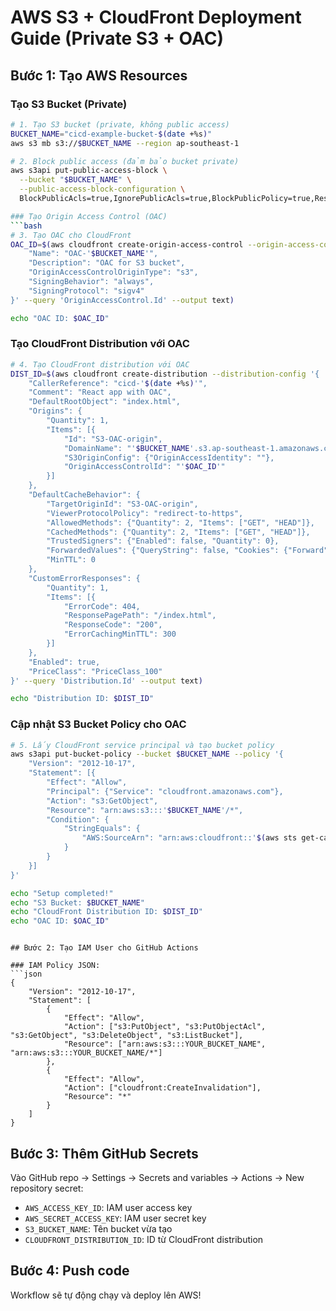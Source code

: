 # AWS S3 + CloudFront Deployment Guide (Private S3 + OAC)

## Bước 1: Tạo AWS Resources

### Tạo S3 Bucket (Private)
```bash
# 1. Tạo S3 bucket (private, không public access)
BUCKET_NAME="cicd-example-bucket-$(date +%s)"
aws s3 mb s3://$BUCKET_NAME --region ap-southeast-1

# 2. Block public access (đảm bảo bucket private)
aws s3api put-public-access-block \
  --bucket "$BUCKET_NAME" \
  --public-access-block-configuration \
  BlockPublicAcls=true,IgnorePublicAcls=true,BlockPublicPolicy=true,RestrictPublicBuckets=true

### Tạo Origin Access Control (OAC)
```bash
# 3. Tạo OAC cho CloudFront
OAC_ID=$(aws cloudfront create-origin-access-control --origin-access-control-config '{
    "Name": "OAC-'$BUCKET_NAME'",
    "Description": "OAC for S3 bucket",
    "OriginAccessControlOriginType": "s3",
    "SigningBehavior": "always",
    "SigningProtocol": "sigv4"
}' --query 'OriginAccessControl.Id' --output text)

echo "OAC ID: $OAC_ID"
```

### Tạo CloudFront Distribution với OAC
```bash
# 4. Tạo CloudFront distribution với OAC
DIST_ID=$(aws cloudfront create-distribution --distribution-config '{
    "CallerReference": "cicd-'$(date +%s)'",
    "Comment": "React app with OAC",
    "DefaultRootObject": "index.html",
    "Origins": {
        "Quantity": 1,
        "Items": [{
            "Id": "S3-OAC-origin",
            "DomainName": "'$BUCKET_NAME'.s3.ap-southeast-1.amazonaws.com",
            "S3OriginConfig": {"OriginAccessIdentity": ""},
            "OriginAccessControlId": "'$OAC_ID'"
        }]
    },
    "DefaultCacheBehavior": {
        "TargetOriginId": "S3-OAC-origin",
        "ViewerProtocolPolicy": "redirect-to-https",
        "AllowedMethods": {"Quantity": 2, "Items": ["GET", "HEAD"]},
        "CachedMethods": {"Quantity": 2, "Items": ["GET", "HEAD"]},
        "TrustedSigners": {"Enabled": false, "Quantity": 0},
        "ForwardedValues": {"QueryString": false, "Cookies": {"Forward": "none"}},
        "MinTTL": 0
    },
    "CustomErrorResponses": {
        "Quantity": 1,
        "Items": [{
            "ErrorCode": 404,
            "ResponsePagePath": "/index.html",
            "ResponseCode": "200",
            "ErrorCachingMinTTL": 300
        }]
    },
    "Enabled": true,
    "PriceClass": "PriceClass_100"
}' --query 'Distribution.Id' --output text)

echo "Distribution ID: $DIST_ID"
```

### Cập nhật S3 Bucket Policy cho OAC
```bash
# 5. Lấy CloudFront service principal và tạo bucket policy
aws s3api put-bucket-policy --bucket $BUCKET_NAME --policy '{
    "Version": "2012-10-17",
    "Statement": [{
        "Effect": "Allow",
        "Principal": {"Service": "cloudfront.amazonaws.com"},
        "Action": "s3:GetObject",
        "Resource": "arn:aws:s3:::'$BUCKET_NAME'/*",
        "Condition": {
            "StringEquals": {
                "AWS:SourceArn": "arn:aws:cloudfront::'$(aws sts get-caller-identity --query Account --output text)':distribution/'$DIST_ID'"
            }
        }
    }]
}'

echo "Setup completed!"
echo "S3 Bucket: $BUCKET_NAME"
echo "CloudFront Distribution ID: $DIST_ID"
echo "OAC ID: $OAC_ID"
```
```

## Bước 2: Tạo IAM User cho GitHub Actions

### IAM Policy JSON:
```json
{
    "Version": "2012-10-17",
    "Statement": [
        {
            "Effect": "Allow",
            "Action": ["s3:PutObject", "s3:PutObjectAcl", "s3:GetObject", "s3:DeleteObject", "s3:ListBucket"],
            "Resource": ["arn:aws:s3:::YOUR_BUCKET_NAME", "arn:aws:s3:::YOUR_BUCKET_NAME/*"]
        },
        {
            "Effect": "Allow",
            "Action": ["cloudfront:CreateInvalidation"],
            "Resource": "*"
        }
    ]
}
```

## Bước 3: Thêm GitHub Secrets
Vào GitHub repo → Settings → Secrets and variables → Actions → New repository secret:

- `AWS_ACCESS_KEY_ID`: IAM user access key
- `AWS_SECRET_ACCESS_KEY`: IAM user secret key  
- `S3_BUCKET_NAME`: Tên bucket vừa tạo
- `CLOUDFRONT_DISTRIBUTION_ID`: ID từ CloudFront distribution

## Bước 4: Push code
Workflow sẽ tự động chạy và deploy lên AWS!
